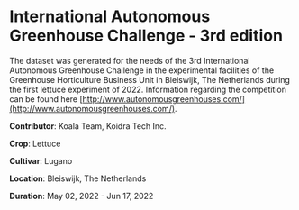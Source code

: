 # **International Autonomous Greenhouse Challenge - 3rd edition**

The dataset was generated for the needs of the 3rd International Autonomous Greenhouse Challenge in the experimental facilities of the Greenhouse Horticulture Business Unit in Bleiswijk, The Netherlands during the first lettuce experiment of 2022. Information regarding the competition can be found here [http://www.autonomousgreenhouses.com/](http://www.autonomousgreenhouses.com/).

**Contributor**: Koala Team, Koidra Tech Inc.

**Crop**: Lettuce

**Cultivar**: Lugano

**Location**: Bleiswijk, The Netherlands

**Duration**: May 02, 2022 - Jun 17, 2022
